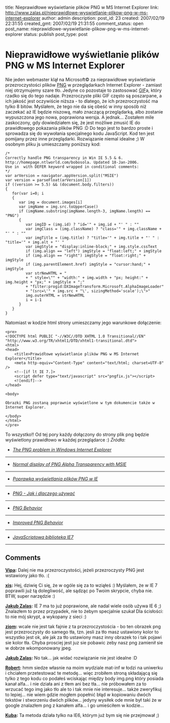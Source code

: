 title: Nieprawidłowe wyświetlanie plików PNG w MS Internet Explorer
link: http://www.zalas.pl/nieprawidlowe-wyswietlanie-plikow-png-w-ms-internet-explorer
author: admin
description: 
post_id: 23
created: 2007/02/19 22:31:55
created_gmt: 2007/02/19 21:31:55
comment_status: open
post_name: nieprawidlowe-wyswietlanie-plikow-png-w-ms-internet-explorer
status: publish
post_type: post

<!--Nie jeden webmaster klął na Microsoft&copy; za nieprawidłowe wyświetlanie przezroczystości plików PNG w przeglądarkach Internet Explorer - zamiast niej otrzymujemy szare tło. Jedyne co pozostaje to zastosować GIFa, który rzadko się do tego nadaje. Przezroczyste pliki GIF często są poszarpane, a ich jakość jest oczywiście niższa - to dlatego, że ich przezroczystość ma tylko 8 bitów. Myślałem, że tego nie da się obeść w inny sposób niż zaczekać aż IE będzie niszową, mało znaczącą przeglądarką, albo zostanie wypuszczona jego nowa, poprawiona wersja. A jednak...-->

# Nieprawidłowe wyświetlanie plików PNG w MS Internet Explorer

Nie jeden webmaster klął na Microsoft© za nieprawidłowe wyświetlanie przezroczystości plików [PNG](http://pl.wikipedia.org/wiki/Png) w przeglądarkach Internet Explorer - zamiast niej otrzymujemy szare tło. Jedyne co pozostaje to zastosować [GIF](http://pl.wikipedia.org/wiki/GIF)a, który rzadko się do tego nadaje. Przezroczyste pliki GIF często są poszarpane, a ich jakość jest oczywiście niższa - to dlatego, że ich przezroczystość ma tylko 8 bitów. Myślałem, że tego nie da się obeść w inny sposób niż zaczekać aż IE będzie niszową, mało znaczącą przeglądarką, albo zostanie wypuszczona jego nowa, poprawiona wersja. A jednak... Zostałem mile zaskoczony, gdy dowiedziałem się, że jest możliwe zmusić IE do prawidłowego pokazania plików PNG :D Do tego jest to bardzo proste i sprowadza się do wywołania specjalnego kodu JavaScript. Kod ten jest pomijany przez inne przeglądarki. Rozwiązanie niemal idealne ;) W osobnym pliku js umieszczamy poniższy kod: 
    
    
    /*
    Correctly handle PNG transparency in Win IE 5.5 & 6.
    http://homepage.ntlworld.com/bobosola. Updated 18-Jan-2006.
    Use in  with DEFER keyword wrapped in conditional comments:
    */
    var arVersion = navigator.appVersion.split("MSIE")
    var version = parseFloat(arVersion[1])
    if ((version >= 5.5) && (document.body.filters))
    {
       for(var i=0; i
       {
          var img = document.images[i]
          var imgName = img.src.toUpperCase()
          if (imgName.substring(imgName.length-3, imgName.length) == "PNG")
          {
             var imgID = (img.id) ? "id='" + img.id + "' " : ""
             var imgClass = (img.className) ? "class='" + img.className + "' " : ""
             var imgTitle = (img.title) ? "title='" + img.title + "' " : "title='" + img.alt + "' "
             var imgStyle = "display:inline-block;" + img.style.cssText
             if (img.align == "left") imgStyle = "float:left;" + imgStyle
             if (img.align == "right") imgStyle = "float:right;" + imgStyle
             if (img.parentElement.href) imgStyle = "cursor:hand;" + imgStyle
             var strNewHTML = "
             + " style=\"" + "width:" + img.width + "px; height:" + img.height + "px;" + imgStyle + ";"
             + "filter:progid:DXImageTransform.Microsoft.AlphaImageLoader"
             + "(src=\'" + img.src + "\', sizingMethod='scale');\">"
             img.outerHTML = strNewHTML
             i = i-1
          }
       }
    }

Natomiast w kodzie html strony umieszczamy jego warunkowe dołączenie: 
    
    
    <pre>
    <!DOCTYPE html PUBLIC "-//W3C//DTD XHTML 1.0 Transitional//EN" "http://www.w3.org/TR/xhtml1/DTD/xhtml1-transitional.dtd">
    <html>
    <head>
    	<title>Prawidłowe wyświetlanie plików PNG w MS Internet Explorer</title>
    	<meta http-equiv="Content-Type" content="text/html; charset=UTF-8" />
    	<!--[if lt IE 7.]>
    	<script defer type="text/javascript" src="pngfix.js"></script>
    	<![endif]-->
    </head>
    
    <body>
    
    Obrazki PNG zostaną poprawnie wyświetlone w tym dokumencie także w Internet Explorer.
    
    </body>
    </html>
    </pre>

To wszystko!! Od tej pory każdy dołączony do strony plik png będzie wyświetlony prawidłowo w każdej przeglądarce :) _Źródła:_

  * _[The PNG problem in Windows Internet Explorer](http://homepage.ntlworld.com/bobosola/index.htm)_
_ __ _
  * _[Normal display of PNG Alpha Transparency with MSIE](http://koivi.com/ie-png-transparency/)_
_ __ _
  * _[Poprawka wyświetlania plików PNG w IE](http://www.mambopl.com/content/view/136/48/)_
_ __ _
  * _[PNG - Jak i dlaczego używać](http://pornel.net/pnghowto)_
_ __ _
  * _[PNG Behavior](http://webfx.eae.net/dhtml/pngbehavior/pngbehavior.html)_
_ __ _
  * _[Improved PNG Behavior](http://www.scss.com.au/family/andrew/webdesign/pngbehavior/)[ ](http://dean.edwards.name/IE7/)_
_ __ _
  * _[JavaScriptowa biblioteka IE7](http://dean.edwards.name/IE7/)_
_____________ ____________________________ _

## Comments

**[Vipa](#13 "2007-03-28 10:39:47"):** Dalej nie ma przezroczystości, jeżeli przezroczysty PNG jest wstawiony jako tło. :(

**[xis](#10 "2007-02-20 07:40:23"):** Hej, dziwię Ci się, że w ogóle się za to wziąłeś :) Myślałem, że w IE 7 poprawili już tą dolegliwość, ale sądząc po Twoim skrypcie, chyba nie. BTW, super narzędzie :)

**[Jakub Zalas](#11 "2007-02-20 08:51:29"):** IE 7 ma to już poprawione, ale nadal wiele osób używa IE 6 ;) Znalazłem to przez przypadek, nie to żebym specjalnie szukał Dla ścisłości: to nie mój skrypt, a wykopany z sieci :)

**[ziom](#752 "2007-07-09 09:22:44"):** wcale nie jest tak fajnie z ta przezroczystościa - bo ten obrazek png jest przezroczysty do samego tła, tzn. jesli za tło masz ustawiony kolor to wszystko jest ok, ale jak za tło ustawiony masz inny obrazek to i tak pojawi sie kolor tła. Chyba prosciej jest juz sie pobawic zeby nasz png zamienił sie w dobrze wkomponowany jpeg.

**[Jakub Zalas](#895 "2007-07-11 06:30:18"):** No tak... jak widać rozwiązanie nie jest idealne :D

**[Robert](#2987 "2010-03-09 03:07:18"):** hmm siedze własnie na moim wydziale mat-inf w łodzi na uniwerku i chciałem przetestować te metodę... więc zrobiłem stroną składającą się tylko z tego kodu co podałeś wciskając między body img.png który posiada kanał alfa... i nie działa ani z tłem ani bez tła... nie próbowałem za to wrzucać tego img jako tło ale to i tak mnie nie interesuje... także zweryfikuj to lepiej... nie wiem gdzie mogłem popełnić błąd w kopiowaniu dwóch tekstów i stworzeniu dwóch plików... jedyny wysiłek ode mnie był taki że w google znalazłem png z kanałem alfa... i go umieściłem w kodzie...

**[Kuba](#2990 "2010-03-10 10:48:34"):** Ta metoda działa tylko na IE6, którym już bym się nie przejmował ;)

